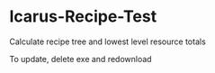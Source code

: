 # Icarus-Recipe-Test
Calculate recipe tree and lowest level resource totals

To update, delete exe and redownload
